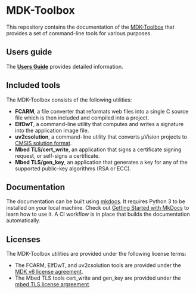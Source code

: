 # MDK-Toolbox

This repository contains the documentation of the [MDK-Toolbox](https://artifacts.tools.arm.com/mdk-toolbox/) that provides
a set of command-line tools for various purposes.

## Users guide

The [**Users Guide**](https://arm-software.github.io/MDK-Toolbox/) provides detailed information.

## Included tools

The MDK-Toolbox consists of the following utilities:

- **FCARM**, a file converter that reformats web files into a single C source file which is then included and compiled into a project.
- **ElfDwT**, a command-line utility that computes and writes a signature into the application image file.
- **uv2csolution**, a command-line utility that converts µVision projects to [CMSIS solution format](https://github.com/Open-CMSIS-Pack/cmsis-toolbox/blob/main/docs/YML-Input-Format.md).
- **Mbed TLS/cert_write**, an application that signs a certificate signing request, or self-signs a certificate.
- **Mbed TLS/gen_key**, an application that generates a key for any of the supported public-key algorithms (RSA or ECC).

## Documentation

The documentation can be built using [mkdocs](https://www.mkdocs.org/). It requires Python 3 to be installed on your local machine.
Check out [Getting Started with MkDocs](https://www.mkdocs.org/getting-started/) to learn how to use it. A CI workflow is
in place that builds the documentation automatically.

## Licenses

The MDK-Toolbox utilities are provided under the following license terms:

- The FCARM, ElfDwT, and uv2csolution tools are provided under the
  [MDK v6 license agreement](https://www.keil.arm.com/license-agreement/).
- The Mbed TLS tools cert_write and gen_key are provided under the
  [mbed TLS license argreement](https://github.com/Mbed-TLS/mbedtls/blob/development/LICENSE).
